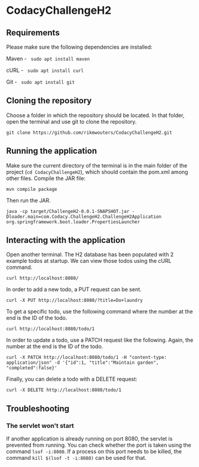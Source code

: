 # CodacyChallengeH2

## Requirements

Please make sure the following dependencies are installed:

Maven - ``` sudo apt install maven```

cURL - ``` sudo apt install curl```

Git - ``` sudo apt install git```

## Cloning the repository

Choose a folder in which the repository should be located. In that folder, open the terminal and use git to clone the repository.

```
git clone https://github.com/rikmwouters/CodacyChallengeH2.git
```

## Running the application

Make sure the current directory of the terminal is in the main folder of the project (```cd CodacyChallengeH2```), which should contain the pom.xml among other files. Compile the JAR file:

```
mvn compile package
```

Then run the JAR.

```
java -cp target/ChallengeH2-0.0.1-SNAPSHOT.jar -Dloader.main=com.Codacy.ChallengeH2.ChallengeH2Application org.springframework.boot.loader.PropertiesLauncher
```

## Interacting with the application

Open another terminal. The H2 database has been populated with 2 example todos at startup. We can view those todos using the cURL command. 

```
curl http://localhost:8080/ 
```

In order to add a new todo, a PUT request can be sent.

``` 
curl -X PUT http://localhost:8080/?title=Do+laundry 
```

To get a specific todo, use the following command where the number at the end is the ID of the todo.

``` 
curl http://localhost:8080/todo/1 
```

In order to update a todo, use a PATCH request like the following. Again, the number at the end is the ID of the todo.

``` 
curl -X PATCH http://localhost:8080/todo/1 -H "content-type: application/json" -d '{"id":1, "title":"Maintain garden", "completed":false}' 
```

Finally, you can delete a todo with a DELETE request:

``` 
curl -X DELETE http://localhost:8080/todo/1 
```

## Troubleshooting

### The servlet won't start
If another application is already running on port 8080, the servlet is prevented from running. You can check whether the port is taken using the command ``` lsof -i:8080 ```. If a process on this port needs to be killed, the command ```kill $(lsof -t -i:8080)``` can be used for that.
